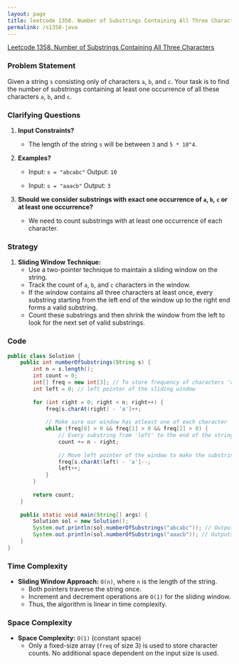 ```yaml
---
layout: page
title: leetcode 1358. Number of Substrings Containing All Three Characters
permalink: /s1358-java
---
```

[Leetcode 1358. Number of Substrings Containing All Three Characters](https://algoadvance.github.io/algoadvance/l1358)
### Problem Statement
Given a string `s` consisting only of characters `a`, `b`, and `c`. Your task is to find the number of substrings containing at least one occurrence of all these characters `a`, `b`, and `c`.

### Clarifying Questions
1. **Input Constraints?**
   - The length of the string `s` will be between `3` and `5 * 10^4`.
   
2. **Examples?**
   - Input: `s = "abcabc"`
     Output: `10`
     
   - Input: `s = "aaacb"`
     Output: `3`

3. **Should we consider substrings with exact one occurrence of `a`, `b`, `c` or at least one occurrence?**
   - We need to count substrings with at least one occurrence of each character.

### Strategy
1. **Sliding Window Technique:**
   - Use a two-pointer technique to maintain a sliding window on the string.
   - Track the count of `a`, `b`, and `c` characters in the window.
   - If the window contains all three characters at least once, every substring starting from the left end of the window up to the right end forms a valid substring.
   - Count these substrings and then shrink the window from the left to look for the next set of valid substrings.

### Code
```java
public class Solution {
    public int numberOfSubstrings(String s) {
        int n = s.length();
        int count = 0;
        int[] freq = new int[3]; // To store frequency of characters 'a', 'b' and 'c'
        int left = 0; // left pointer of the sliding window
        
        for (int right = 0; right < n; right++) {
            freq[s.charAt(right) - 'a']++;
            
            // Make sure our window has atleast one of each character
            while (freq[0] > 0 && freq[1] > 0 && freq[2] > 0) {
                // Every substring from 'left' to the end of the string is valid
                count += n - right;
                
                // Move left pointer of the window to make the substring shorter
                freq[s.charAt(left) - 'a']--;
                left++;
            }
        }
        
        return count;
    }
    
    public static void main(String[] args) {
        Solution sol = new Solution();
        System.out.println(sol.numberOfSubstrings("abcabc")); // Outputs 10
        System.out.println(sol.numberOfSubstrings("aaacb")); // Outputs 3
    }
}
```

### Time Complexity
- **Sliding Window Approach:** `O(n)`, where `n` is the length of the string.
    - Both pointers traverse the string once.
    - Increment and decrement operations are `O(1)` for the sliding window.
    - Thus, the algorithm is linear in time complexity.

### Space Complexity
- **Space Complexity:** `O(1)` (constant space)
    - Only a fixed-size array (`freq` of size 3) is used to store character counts. No additional space dependent on the input size is used.